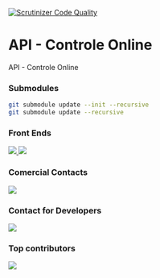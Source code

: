 [![Scrutinizer Code Quality](https://scrutinizer-ci.com/g/controleonline/api-community/badges/quality-score.png?b=master)](https://scrutinizer-ci.com/g/controleonline/api-platform-community/?branch=master)

# API - Controle Online
API - Controle Online


### Submodules
```bash
git submodule update --init --recursive
git submodule update --recursive
```


### Front Ends

<a href="https://github.com/ControleOnline/controle-online" target="_blank">
  <img src="https://www.controleonline.com/wp-content/uploads/2018/08/aplicaticos_app.png" />
</a>
<a href="https://github.com/ControleOnline/pdv-community" target="_blank">
  <img src="https://www.cielo.com.br/assets_cielo/cielo_store/features/mobile/cielo-lio.png" />
</a>

### Comercial Contacts

<a href="https://www.controleonline.com/" target="_blank">
  <img src="https://www.controleonline.com/wp-content/uploads/2018/09/logo_cc_sembranco.svg" />
</a>



### Contact for Developers

<a href="https://chat.whatsapp.com/KtplmnuqcXK9nIETLcYBGt" target="_blank">
  <img src="https://static.whatsapp.net/rsrc.php/yZ/r/JvsnINJ2CZv.svg" />
</a>

### Top contributors

<a href="https://github.com/ControleOnline/api-community/graphs/contributors" target="_blank">
  <img src="https://contrib.rocks/image?repo=ControleOnline/api-community" />
</a>


